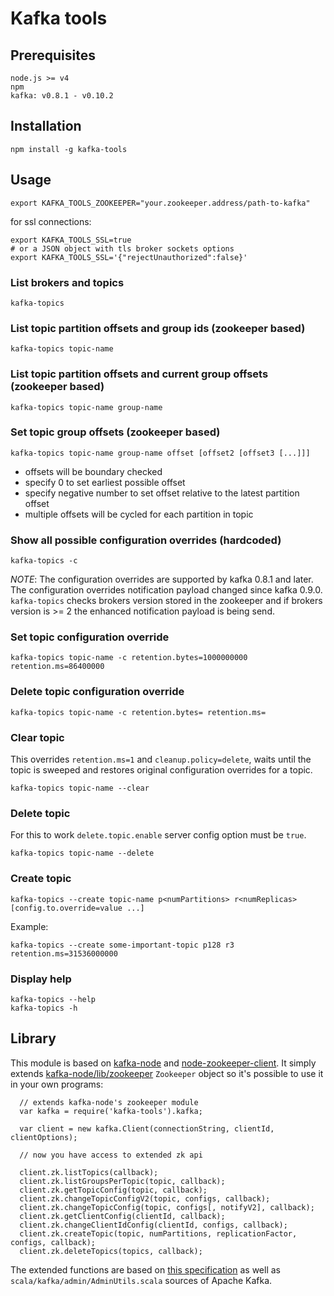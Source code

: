 Kafka tools
===========

Prerequisites
-------------

    node.js >= v4
    npm
    kafka: v0.8.1 - v0.10.2


Installation
------------

    npm install -g kafka-tools


Usage
-----

    export KAFKA_TOOLS_ZOOKEEPER="your.zookeeper.address/path-to-kafka"

for ssl connections:

    export KAFKA_TOOLS_SSL=true
    # or a JSON object with tls broker sockets options
    export KAFKA_TOOLS_SSL='{"rejectUnauthorized":false}'

### List brokers and topics

    kafka-topics


### List topic partition offsets and group ids (zookeeper based)


    kafka-topics topic-name


### List topic partition offsets and current group offsets (zookeeper based)

    kafka-topics topic-name group-name

### Set topic group offsets (zookeeper based)

    kafka-topics topic-name group-name offset [offset2 [offset3 [...]]]

- offsets will be boundary checked
- specify 0 to set earliest possible offset
- specify negative number to set offset relative to the latest partition offset
- multiple offsets will be cycled for each partition in topic

### Show all possible configuration overrides (hardcoded)

    kafka-topics -c

*NOTE*: The configuration overrides are supported by kafka 0.8.1 and later.
The configuration overrides notification payload changed since kafka 0.9.0.
`kafka-topics` checks brokers version stored in the zookeeper and if brokers version is >= 2
the enhanced notification payload is being send.

### Set topic configuration override

    kafka-topics topic-name -c retention.bytes=1000000000 retention.ms=86400000

### Delete topic configuration override

    kafka-topics topic-name -c retention.bytes= retention.ms=

### Clear topic

This overrides `retention.ms=1` and `cleanup.policy=delete`, waits until the topic is sweeped and restores original configuration overrides for a topic.

    kafka-topics topic-name --clear

### Delete topic

For this to work `delete.topic.enable` server config option must be `true`.

    kafka-topics topic-name --delete

### Create topic

    kafka-topics --create topic-name p<numPartitions> r<numReplicas> [config.to.override=value ...]

Example:

    kafka-topics --create some-important-topic p128 r3 retention.ms=31536000000

### Display help

    kafka-topics --help
    kafka-topics -h


Library
-------

This module is based on [kafka-node](https://www.npmjs.com/package/kafka-node) and [node-zookeeper-client](https://www.npmjs.com/package/node-zookeeper-client).
It simply extends [kafka-node/lib/zookeeper](https://github.com/SOHU-Co/kafka-node/blob/master/lib/zookeeper.js) `Zookeeper` object so it's possible to use it in your own programs:

```
  // extends kafka-node's zookeeper module
  var kafka = require('kafka-tools').kafka;

  var client = new kafka.Client(connectionString, clientId, clientOptions);

  // now you have access to extended zk api

  client.zk.listTopics(callback);
  client.zk.listGroupsPerTopic(topic, callback);
  client.zk.getTopicConfig(topic, callback);
  client.zk.changeTopicConfigV2(topic, configs, callback);
  client.zk.changeTopicConfig(topic, configs[, notifyV2], callback);
  client.zk.getClientConfig(clientId, callback);
  client.zk.changeClientIdConfig(clientId, configs, callback);
  client.zk.createTopic(topic, numPartitions, replicationFactor, configs, callback);
  client.zk.deleteTopics(topics, callback);
```

The extended functions are based on [this specification](https://cwiki.apache.org/confluence/display/KAFKA/Kafka+data+structures+in+Zookeeper) as well as `scala/kafka/admin/AdminUtils.scala` sources of Apache Kafka.

